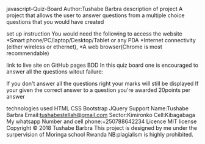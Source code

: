 javascript-Quiz-Board
Author:Tushabe Barbra
description of project
A project that allows the user to answer questions from a multiple choice questions that you would have created

set up instruction
You would need the following to access the website *Smart phone/PC/laptop/Desktop/Tablet or any PDA *Internet connectivity (either wireless or ethernet), *A web browser(Chrome is most recommendable)

link to live site on GitHub pages
BDD
In this quiz board one is encouraged to answer all the questions witout failure:

If you don't answer all the questions right your marks will still be displayed If your given the correct answer to a question you're awarded 20points per answer

technologies used
HTML
CSS
Bootstrap
JQuery
Support
Name:Tushabe Barbra
Email:tushabestellah@gmail.com
Sector:Kimironko
Cell:Kibagabaga
My whatsapp Number and cell phone:+250788642234
Licence
MIT license
Copyright © 2018 Tushabe Barbra
This project is designed by me under the surpervision of Moringa school Rwanda
NB:plagialism is highly prohibited.